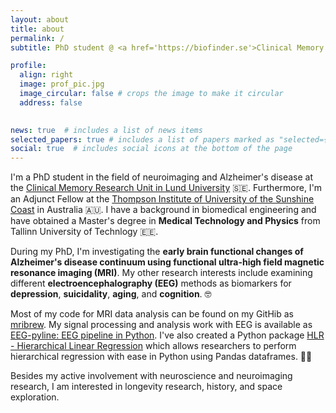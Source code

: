 ```yaml
---
layout: about
title: about
permalink: /
subtitle: PhD student @ <a href='https://biofinder.se'>Clinical Memory Research Unit, Lund University</a> | Adjunct Fellow @ <a href='https://www.usc.edu.au/thompson-institute'>Thompson Institute, University of the Sunshine Coast</a>.

profile:
  align: right
  image: prof_pic.jpg
  image_circular: false # crops the image to make it circular
  address: false
    

news: true  # includes a list of news items
selected_papers: true # includes a list of papers marked as "selected={true}"
social: true  # includes social icons at the bottom of the page
---
```


I'm a PhD student in the field of neuroimaging and Alzheimer's disease at the [Clinical Memory Research Unit in Lund University](https://biofinder.se) :sweden:. Furthermore, I'm an Adjunct Fellow at the [Thompson Institute of University of the Sunshine Coast](https://www.usc.edu.au/thompson-institute) in Australia :australia:. I have a background in biomedical engineering and have obtained a Master's degree in **Medical Technology and Physics** from Tallinn University of Technlogy :estonia:.

During my PhD, I'm investigating the **early brain functional changes of Alzheimer's disease continuum using functional ultra-high field magnetic resonance imaging (MRI)**. My other research interests include examining different **electroencephalography (EEG)** methods as biomarkers for **depression**, **suicidality**, **aging**, and **cognition**. :nerd_face:

Most of my code for MRI data analysis can be found on my GitHib as [mribrew](https://github.com/teanijarv/mribrew). My signal processing and analysis work with EEG is available as [EEG-pyline: EEG pipeline in Python](https://github.com/teanijarv/EEG-pyline/). I've also created a Python package [HLR - Hierarchical Linear Regression](https://github.com/teanijarv/HLR) which allows researchers to perform hierarchical regression with ease in Python using Pandas dataframes. :man_technologist:

Besides my active involvement with neuroscience and neuroimaging research, I am interested in longevity research, history, and space exploration.